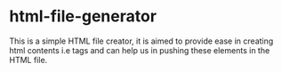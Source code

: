 # html-file-generator
This is a simple HTML file creator, it is aimed to provide ease in creating html contents i.e tags and can help us in pushing these elements in the HTML file.
